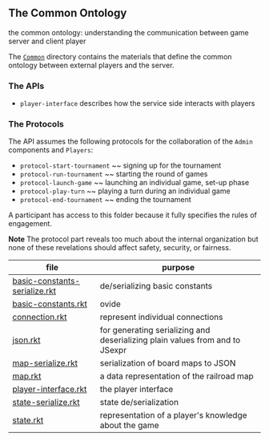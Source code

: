## The Common Ontology

the common ontology: understanding the communication between game server and client player

The [`Common`](Common/) directory contains the materials that define
the common ontology between external players and the server.

### The APIs

- `player-interface` describes how the service side interacts with players 

### The Protocols 

The API assumes the following protocols for the collaboration of the
`Admin` components and `Players`:

- `protocol-start-tournament` ~~ signing up for the tournament
- `protocol-run-tournament` ~~ starting  the round of games 
- `protocol-launch-game` ~~ launching an individual game, set-up phase 
- `protocol-play-turn` ~~ playing a turn during an individual game
- `protocol-end-tournament` ~~ ending the tournament 

A participant has access to this folder because it fully specifies the
rules of engagement.

**Note** The protocol part reveals too much about the internal
organization but none of these revelations should affect safety,
security, or fairness.

| file | purpose |
|--------------------- | ------- |
| [basic-constants-serialize.rkt](basic-constants-serialize.rkt) | de/serializing basic constants | 
| [basic-constants.rkt](basic-constants.rkt) | ovide | 
| [connection.rkt](connection.rkt) | represent individual connections | 
| [json.rkt](json.rkt) | for generating serializing and deserializing plain values from and to JSexpr | 
| [map-serialize.rkt](map-serialize.rkt) | serialization of board maps to JSON | 
| [map.rkt](map.rkt) | a data representation of the railroad map | 
| [player-interface.rkt](player-interface.rkt) | the player interface | 
| [state-serialize.rkt](state-serialize.rkt) | state de/serialization | 
| [state.rkt](state.rkt) | representation of a player's knowledge about the game | 
